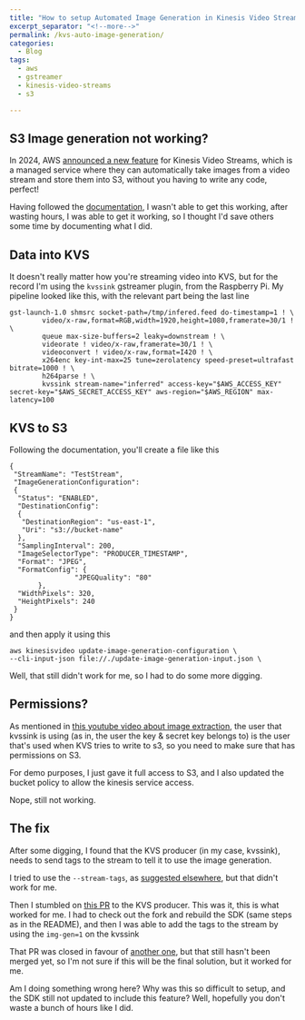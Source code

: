 ```yaml
---
title: "How to setup Automated Image Generation in Kinesis Video Streams to create images in S3"
excerpt_separator: "<!--more-->"
permalink: /kvs-auto-image-generation/
categories:
  - Blog
tags:
  - aws
  - gstreamer
  - kinesis-video-streams
  - s3

---
```


## S3 Image generation not working?

In 2024, AWS [announced a new feature](https://aws.amazon.com/about-aws/whats-new/2022/05/amazon-kinesis-video-streams-announces-managed-support-image-extraction/) for Kinesis Video Streams, which is a managed service where they can automatically take images from a video stream and store them into S3, without you having to write any code, perfect!

Having followed the [documentation](https://docs.aws.amazon.com/kinesisvideostreams/latest/dg/images.html), I wasn't able to get this working, after wasting hours, I was able to get it working, so I thought I'd save others some time by documenting what I did.


## Data into KVS

It doesn't really matter how you're streaming video into KVS, but for the record I'm using the `kvssink` gstreamer plugin, from the Raspberry Pi. My pipeline looked like this, with the relevant part being the last line

```
gst-launch-1.0 shmsrc socket-path=/tmp/infered.feed do-timestamp=1 ! \
        video/x-raw,format=RGB,width=1920,height=1080,framerate=30/1 ! \
        queue max-size-buffers=2 leaky=downstream ! \
        videorate ! video/x-raw,framerate=30/1 ! \
        videoconvert ! video/x-raw,format=I420 ! \
        x264enc key-int-max=25 tune=zerolatency speed-preset=ultrafast bitrate=1000 ! \
        h264parse ! \
        kvssink stream-name="inferred" access-key="$AWS_ACCESS_KEY" secret-key="$AWS_SECRET_ACCESS_KEY" aws-region="$AWS_REGION" max-latency=100
```

## KVS to S3
Following the documentation, you'll create a file like this

```
{
 "StreamName": "TestStream",
 "ImageGenerationConfiguration":
 {
  "Status": "ENABLED",
  "DestinationConfig":
  {
   "DestinationRegion": "us-east-1",
   "Uri": "s3://bucket-name"
  },
  "SamplingInterval": 200,
  "ImageSelectorType": "PRODUCER_TIMESTAMP",
  "Format": "JPEG",
  "FormatConfig": {
                "JPEGQuality": "80"
       },
  "WidthPixels": 320,
  "HeightPixels": 240
 }
}
```

and then apply it using this

```
aws kinesisvideo update-image-generation-configuration \
--cli-input-json file://./update-image-generation-input.json \
```

Well, that still didn't work for me, so I had to do some more digging.

## Permissions?

As mentioned in [this youtube video about image extraction](https://www.youtube.com/watch?v=pUvxI76YnfA&t=148s), the user that kvssink is using (as in, the user the key & secret key belongs to) is the user that's used when KVS tries to write to s3, so you need to make sure that has permissions on S3.

For demo purposes, I just gave it full access to S3, and I also updated the bucket policy to allow the kinesis service access.

Nope, still not working.

## The fix
After some digging, I found that the KVS producer (in my case, kvssink), needs to send tags to the stream to tell it to use the image generation.

I tried to use the `--stream-tags`, as [suggested elsewhere](https://github.com/awslabs/amazon-kinesis-video-streams-producer-sdk-cpp/discussions/960), but that didn't work for me.

Then I stumbled on [this PR](https://github.com/awslabs/amazon-kinesis-video-streams-producer-sdk-cpp/pull/1174) to the KVS producer. This was it, this is what worked for me.
I had to check out the fork and rebuild the SDK (same steps as in the README), and then I was able to add the tags to the stream by using the `img-gen=1` on the kvssink

That PR was closed in favour of [another one](https://github.com/awslabs/amazon-kinesis-video-streams-producer-sdk-cpp/pull/1176), but that still hasn't been merged yet, so I'm not sure if this will be the final solution, but it worked for me.

Am I doing something wrong here? Why was this so difficult to setup, and the SDK still not updated to include this feature? Well, hopefully you don't waste a bunch of hours like I did.

